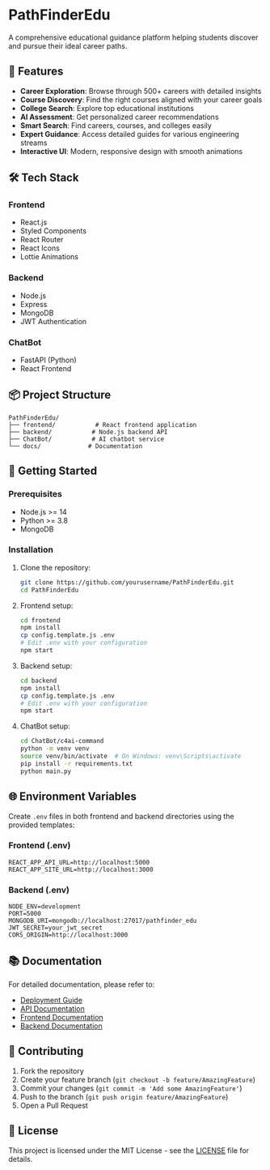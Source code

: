 # PathFinderEdu

A comprehensive educational guidance platform helping students discover and pursue their ideal career paths.

## 🚀 Features

- **Career Exploration**: Browse through 500+ careers with detailed insights
- **Course Discovery**: Find the right courses aligned with your career goals
- **College Search**: Explore top educational institutions
- **AI Assessment**: Get personalized career recommendations
- **Smart Search**: Find careers, courses, and colleges easily
- **Expert Guidance**: Access detailed guides for various engineering streams
- **Interactive UI**: Modern, responsive design with smooth animations

## 🛠️ Tech Stack

### Frontend
- React.js
- Styled Components
- React Router
- React Icons
- Lottie Animations

### Backend
- Node.js
- Express
- MongoDB
- JWT Authentication

### ChatBot
- FastAPI (Python)
- React Frontend

## 📦 Project Structure

```
PathFinderEdu/
├── frontend/           # React frontend application
├── backend/           # Node.js backend API
├── ChatBot/           # AI chatbot service
└── docs/             # Documentation
```

## 🚀 Getting Started

### Prerequisites
- Node.js >= 14
- Python >= 3.8
- MongoDB

### Installation

1. Clone the repository:
   ```bash
   git clone https://github.com/yourusername/PathFinderEdu.git
   cd PathFinderEdu
   ```

2. Frontend setup:
   ```bash
   cd frontend
   npm install
   cp config.template.js .env
   # Edit .env with your configuration
   npm start
   ```

3. Backend setup:
   ```bash
   cd backend
   npm install
   cp config.template.js .env
   # Edit .env with your configuration
   npm start
   ```

4. ChatBot setup:
   ```bash
   cd ChatBot/c4ai-command
   python -m venv venv
   source venv/bin/activate  # On Windows: venv\Scripts\activate
   pip install -r requirements.txt
   python main.py
   ```

## 🌐 Environment Variables

Create `.env` files in both frontend and backend directories using the provided templates:

### Frontend (.env)
```
REACT_APP_API_URL=http://localhost:5000
REACT_APP_SITE_URL=http://localhost:3000
```

### Backend (.env)
```
NODE_ENV=development
PORT=5000
MONGODB_URI=mongodb://localhost:27017/pathfinder_edu
JWT_SECRET=your_jwt_secret
CORS_ORIGIN=http://localhost:3000
```

## 📚 Documentation

For detailed documentation, please refer to:
- [Deployment Guide](DEPLOYMENT_GUIDE.md)
- [API Documentation](docs/API.md)
- [Frontend Documentation](frontend/README.md)
- [Backend Documentation](backend/README.md)

## 🤝 Contributing

1. Fork the repository
2. Create your feature branch (`git checkout -b feature/AmazingFeature`)
3. Commit your changes (`git commit -m 'Add some AmazingFeature'`)
4. Push to the branch (`git push origin feature/AmazingFeature`)
5. Open a Pull Request

## 📄 License

This project is licensed under the MIT License - see the [LICENSE](LICENSE) file for details.